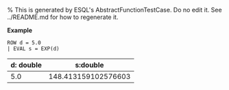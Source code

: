 % This is generated by ESQL's AbstractFunctionTestCase. Do no edit it. See ../README.md for how to regenerate it.

**Example**

```esql
ROW d = 5.0
| EVAL s = EXP(d)
```

| d: double | s:double |
| --- | --- |
| 5.0 | 148.413159102576603 |



